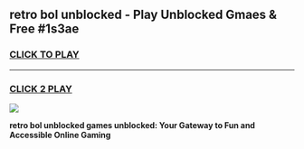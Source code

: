 
## retro bol unblocked - Play Unblocked Gmaes & Free #1s3ae
<h3>
<a href="https://news.freeplayer.one?title=retro_bol_unblocked&ref=27F">CLICK TO PLAY</a></h3>
<hr>

<h3>
<a href="https://news.freeplayer.one?title=retro_bol_unblocked&ref=27F">CLICK 2 PLAY</a>
  
</h3>

<a href="https://news.freeplayer.one?title=retro_bol_unblocked&ref=27F/"><img src="https://clearcache.store/games.png"></a>


**retro bol unblocked games unblocked: Your Gateway to Fun and Accessible Online Gaming**
